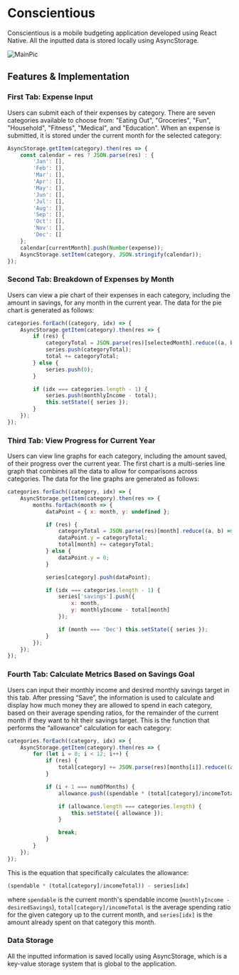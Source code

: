 # Conscientious

Conscientious is a mobile budgeting application developed using React Native. All the 
inputted data is stored locally using AsyncStorage.

![MainPic](http://res.cloudinary.com/dnj5rmvun/image/upload/v1521168355/main_screen_conscientious_sbe1n5.jpg)

## Features & Implementation

### First Tab: Expense Input

Users can submit each of their expenses by category. There are seven categories available to choose from: "Eating Out", "Groceries", "Fun", "Household", "Fitness", "Medical", and "Education". When an expense is submitted, it is stored under the current month for the selected category:

```javascript
AsyncStorage.getItem(category).then(res => {
    const calendar = res ? JSON.parse(res) : {
        'Jan': [],
        'Feb': [],
        'Mar': [],
        'Apr': [],
        'May': [],
        'Jun': [],
        'Jul': [],
        'Aug': [],
        'Sep': [],
        'Oct': [],
        'Nov': [],
        'Dec': []
    };
    calendar[currentMonth].push(Number(expense));
    AsyncStorage.setItem(category, JSON.stringify(calendar));
});
```

### Second Tab: Breakdown of Expenses by Month

Users can view a pie chart of their expenses in each category, including the amount in savings, for any month in the current year. The data for the pie chart is generated as follows:

```javascript
categories.forEach((category, idx) => {
    AsyncStorage.getItem(category).then(res => {
        if (res) {
            categoryTotal = JSON.parse(res)[selectedMonth].reduce((a, b) => a + b, 0);
            series.push(categoryTotal);
            total += categoryTotal;
        } else {
            series.push(0);
        }

        if (idx === categories.length - 1) {
            series.push(monthlyIncome - total);
            this.setState({ series });
        }
    });
});
```

### Third Tab: View Progress for Current Year

Users can view line graphs for each category, including the amount saved, of their progress over the current year. The first chart is a multi-series line graph that combines all the data to allow for comparisons across categories. The data for the line graphs are generated as follows:

```javascript
categories.forEach((category, idx) => {
    AsyncStorage.getItem(category).then(res => {
        months.forEach(month => {
            dataPoint = { x: month, y: undefined };

            if (res) {
                categoryTotal = JSON.parse(res)[month].reduce((a, b) => a + b, 0);
                dataPoint.y = categoryTotal;
                total[month] += categoryTotal;
            } else {
                dataPoint.y = 0;
            }

            series[category].push(dataPoint);

            if (idx === categories.length - 1) {
                series['savings'].push({
                    x: month,
                    y: monthlyIncome - total[month]
                });

                if (month === 'Dec') this.setState({ series });
            }
        });
    });
});
```

### Fourth Tab: Calculate Metrics Based on Savings Goal

Users can input their monthly income and desired monthly savings target in this tab. After pressing “Save”, the information is used to calculate and display how much money they are allowed to spend in each category, based on their average spending ratios, for the remainder of the current month if they want to hit their savings target. This is the function that performs the “allowance” calculation for each category:

```javascript
categories.forEach((category, idx) => {
    AsyncStorage.getItem(category).then(res => {
        for (let i = 0; i < 12; i++) {
            if (res) {
                total[category] += JSON.parse(res)[months[i]].reduce((a, b) => a + b, 0);
            }

            if (i + 1 === numOfMonths) {
                allowance.push((spendable * (total[category]/incomeTotal)) - series[idx]);

                if (allowance.length === categories.length) {
                    this.setState({ allowance });
                }

                break;
            }
        }
    });
});
```

This is the equation that specifically calculates the allowance:

```javascript
(spendable * (total[category]/incomeTotal)) - series[idx]
```
where `spendable` is the current month's spendable income (`monthlyIncome - desiredSavings`), `total[category]/incomeTotal` is the average spending ratio for the given category up to the current month, and `series[idx]` is the amount already spent on that category this month.

### Data Storage

All the inputted information is saved locally using AsyncStorage, which is a key-value storage system that is global to the application.
